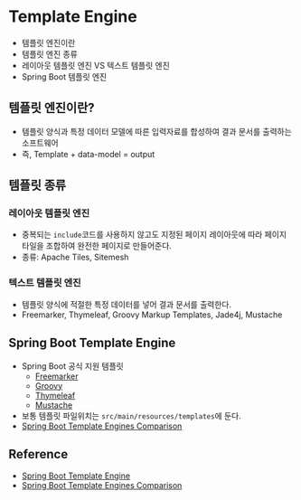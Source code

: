 # Template Engine 
- 템플릿 엔진이란 
- 템플릿 엔진 종류 
- 레이아웃 템플릿 엔진 VS 텍스트 템플릿 엔진 
- Spring Boot 템플릿 엔진 
 
## 템플릿 엔진이란? 
* 템플릿 양식과 특정 데이터 모델에 따른 입력자료를 합성하여 결과 문서를 출력하는 소프트웨어 
* 즉, Template + data-model = output 
## 템플릿 종류 
### 레이아웃 템플릿 엔진 
* 중복되는 `include`코드를 사용하지 않고도 지정된 페이지 레이아웃에 따라 페이지 타일을 조합하여 완전한 페이지로 만들어준다. 
* 종류:  Apache Tiles, Sitemesh 
### 텍스트 템플릿 엔진 
* 템플릿 양식에 적절한 특정 데이터를 넣어 결과 문서를 출력한다. 
* Freemarker, Thymeleaf, Groovy Markup Templates, Jade4j, Mustache 
 
## Spring Boot Template Engine 
* Spring Boot 공식 지원 템플릿 
    * [Freemarker](https://freemarker.apache.org/docs/) 
    * [Groovy](https://docs.groovy-lang.org/docs/next/html/documentation/template-engines.html#_the_markuptemplateengine) 
    * [Thymeleaf](https://www.thymeleaf.org/) 
    * [Mustache](https://mustache.github.io/) 
* 보통 템플릿 파일위치는 `src/main/resources/templates`에 둔다. 
* [Spring Boot Template Engines Comparison](https://springhow.com/spring-boot-template-engines-comparison/) 
 
## Reference 
* [Spring Boot Template Engine](https://docs.spring.io/spring-boot/docs/current/reference/htmlsingle/#boot-features-spring-mvc-template-engines) 
* [Spring Boot Template Engines Comparison](https://springhow.com/spring-boot-template-engines-comparison/)